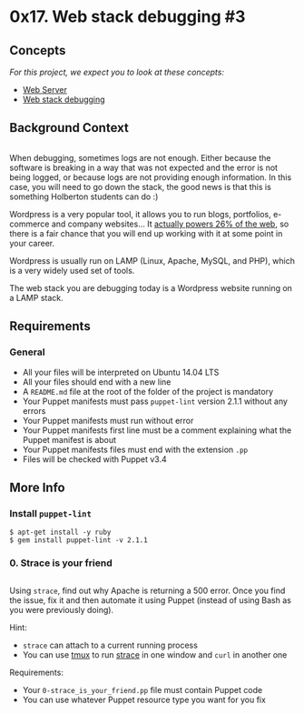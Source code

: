 <!DOCTYPE html>
<html lang="en">
  <head>
   <h1> 0x17. Web stack debugging #3 </h1>
 </head>
<body>
 <h2 class="panel-title">Concepts</h2>
   <p>
   <em>For this project, we expect you to look at these concepts:</em>
   </p>
   <ul>
   <li>
   <a href="/concepts/17">Web Server</a>
   </li>
   <li>
   <a href="/concepts/68">Web stack debugging</a>
   </li>
   </ul>
<h2>Background Context</h2>

<p><img src="https://s3.amazonaws.com/intranet-projects-files/holbertonschool-sysadmin_devops/293/d42WuBh.png" alt="" loading='lazy' style="" /></p>

<p>When debugging, sometimes logs are not enough. Either because the software is breaking in a way that was not expected and the error is not being logged, or because logs are not providing enough information. In this case, you will need to go down the stack, the good news is that this is something Holberton students can do :)</p>

<p>Wordpress is a very popular tool, it allows you to run blogs, portfolios, e-commerce and company websites&hellip; It <a href="/rltoken/qxyFYZIwOXQWw02-HaQ7Bw" title="actually powers 26% of the web" target="_blank">actually powers 26% of the web</a>, so there is a fair chance that you will end up working with it at some point in your career.</p>

<p>Wordpress is usually run on LAMP (Linux, Apache, MySQL, and PHP), which is a very widely used set of tools. </p>

<p>The web stack you are debugging today is a Wordpress website running on a LAMP stack.</p>

<h2>Requirements</h2>

<h3>General</h3>

<ul>
<li>All your files will be interpreted on Ubuntu 14.04 LTS</li>
<li>All your files should end with a new line</li>
<li>A <code>README.md</code> file at the root of the folder of the project is mandatory</li>
<li>Your Puppet manifests must pass <code>puppet-lint</code> version 2.1.1 without any errors</li>
<li>Your Puppet manifests must run without error</li>
<li>Your Puppet manifests first line must be a comment explaining what the Puppet manifest is about</li>
<li>Your Puppet manifests files must end with the extension <code>.pp</code> </li>
<li>Files will be checked with Puppet v3.4</li>
</ul>
<h2>More Info</h2>

<h3>Install <code>puppet-lint</code></h3>

<pre><code>$ apt-get install -y ruby
$ gem install puppet-lint -v 2.1.1
</code></pre>
<h3 class="panel-title">
      0. Strace is your friend
</h3>
<p><a href="https://youtu.be/uHEzt1QuASo" target="_blank"><img src="https://s3.amazonaws.com/alx-intranet.hbtn.io/uploads/medias/2019/6/f5af5167e65bd3101f76.png?X-Amz-Algorithm=AWS4-HMAC-SHA256&X-Amz-Credential=AKIARDDGGGOUSBVO6H7D%2F20231107%2Fus-east-1%2Fs3%2Faws4_request&X-Amz-Date=20231107T142813Z&X-Amz-Expires=86400&X-Amz-SignedHeaders=host&X-Amz-Signature=96f88ea243aaf0a9c7e18c88e6b192af2d055c9292ad8f5cf0db5efc1108c568" alt="" loading='lazy' style="" /></a></p>

<p>Using <code>strace</code>, find out why Apache is returning a 500 error. Once you find the issue, fix it and then automate it using Puppet (instead of using Bash as you were previously doing).</p>

<p>Hint:</p>

<ul>
<li><code>strace</code> can attach to a current running process</li>
<li>You can use <a href="/rltoken/UsSRoxIYdq0l0QUIuDNnSw" title="tmux" target="_blank">tmux</a> to run <a href="/rltoken/ueMevAif95DjyW2sqVCMoA" title="strace" target="_blank">strace</a> in one window and <code>curl</code> in another one</li>
</ul>

<p>Requirements:</p>

<ul>
<li>Your <code>0-strace_is_your_friend.pp</code> file must contain Puppet code</li>
<li>You can use whatever Puppet resource type you want for you fix</li>
</ul>
</body>
</html>

